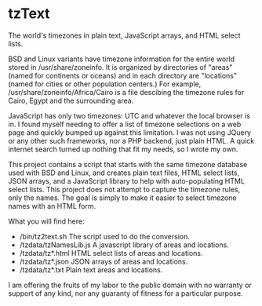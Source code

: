 # tzText
The world's timezones in plain text, JavaScript arrays, and HTML select lists.

BSD and Linux variants have timezone information for the entire world stored
in /usr/share/zoneinfo.  It is organized by directories of "areas" (named for
continents or oceans) and in each directory are "locations" (named for cities
or other population centers.)  For example, /usr/share/zoneinfo/Africa/Cairo
is a file descibing the timezone rules for Cairo, Egypt and the surrounding
area.

JavaScript has only two timezones: UTC and whatever the local browser is in.
I found myself needing to offer a list of timezone selections on a web page
and quickly bumped up against this limitation.  I was not using JQuery or
any other such frameworks, nor a PHP backend, just plain HTML.  A quick
internet search turned up nothing that fit my needs, so I wrote my own.

This project contains a script that starts with the same timezone database
used with BSD and Linux, and creates plain text files, HTML select lists,
JSON arrays, and a JavaScript library to help with auto-populating HTML
select lists.  This project does not attempt to capture the timezone rules,
only the names.  The goal is simply to make it easier to select timezone
names with an HTML form.

What you will find here:
* /bin/tz2text.sh	The script used to do the conversion.
* /tzdata/tzNamesLib.js A javascript library of areas and locations.
* /tzdata/tz*.html	HTML select lists of areas and locations.
* /tzdata/tz*.json	JSON arrays of areas and locations.
* /tzdata/tz*.txt	Plain text areas and locations.


I am offering the fruits of my labor to the public domain with no warranty
or support of any kind, nor any guaranty of fitness for a particular purpose.

